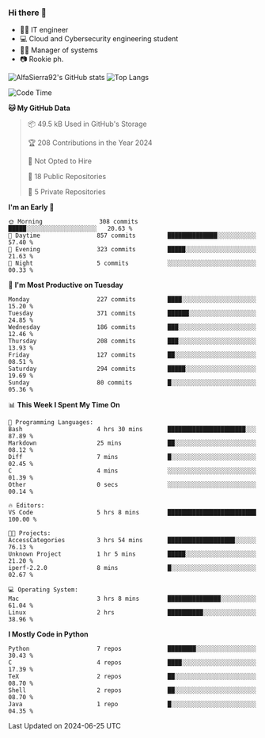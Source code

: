 ### Hi there 👋
- 👨‍💻 IT engineer
- 💻 Cloud and Cybersecurity engineering student
- 👨‍💼 Manager of systems
- 📷 Rookie ph.


![AlfaSierra92's GitHub stats](https://github-readme-stats.vercel.app/api?username=AlfaSierra92&theme=nord)
![Top Langs](https://github-readme-stats.vercel.app/api/top-langs/?username=AlfaSierra92&theme=nord&layout=compact)

<!--START_SECTION:waka-->
![Code Time](http://img.shields.io/badge/Code%20Time-141%20hrs%2018%20mins-blue)

**🐱 My GitHub Data** 

> 📦 49.5 kB Used in GitHub's Storage 
 > 
> 🏆 208 Contributions in the Year 2024
 > 
> 🚫 Not Opted to Hire
 > 
> 📜 18 Public Repositories 
 > 
> 🔑 5 Private Repositories 
 > 
**I'm an Early 🐤** 

```text
🌞 Morning                308 commits         █████░░░░░░░░░░░░░░░░░░░░   20.63 % 
🌆 Daytime                857 commits         ██████████████░░░░░░░░░░░   57.40 % 
🌃 Evening                323 commits         █████░░░░░░░░░░░░░░░░░░░░   21.63 % 
🌙 Night                  5 commits           ░░░░░░░░░░░░░░░░░░░░░░░░░   00.33 % 
```
📅 **I'm Most Productive on Tuesday** 

```text
Monday                   227 commits         ████░░░░░░░░░░░░░░░░░░░░░   15.20 % 
Tuesday                  371 commits         ██████░░░░░░░░░░░░░░░░░░░   24.85 % 
Wednesday                186 commits         ███░░░░░░░░░░░░░░░░░░░░░░   12.46 % 
Thursday                 208 commits         ███░░░░░░░░░░░░░░░░░░░░░░   13.93 % 
Friday                   127 commits         ██░░░░░░░░░░░░░░░░░░░░░░░   08.51 % 
Saturday                 294 commits         █████░░░░░░░░░░░░░░░░░░░░   19.69 % 
Sunday                   80 commits          █░░░░░░░░░░░░░░░░░░░░░░░░   05.36 % 
```


📊 **This Week I Spent My Time On** 

```text
💬 Programming Languages: 
Bash                     4 hrs 30 mins       ██████████████████████░░░   87.89 % 
Markdown                 25 mins             ██░░░░░░░░░░░░░░░░░░░░░░░   08.12 % 
Diff                     7 mins              █░░░░░░░░░░░░░░░░░░░░░░░░   02.45 % 
C                        4 mins              ░░░░░░░░░░░░░░░░░░░░░░░░░   01.39 % 
Other                    0 secs              ░░░░░░░░░░░░░░░░░░░░░░░░░   00.14 % 

🔥 Editors: 
VS Code                  5 hrs 8 mins        █████████████████████████   100.00 % 

🐱‍💻 Projects: 
AccessCategories         3 hrs 54 mins       ███████████████████░░░░░░   76.13 % 
Unknown Project          1 hr 5 mins         █████░░░░░░░░░░░░░░░░░░░░   21.20 % 
iperf-2.2.0              8 mins              █░░░░░░░░░░░░░░░░░░░░░░░░   02.67 % 

💻 Operating System: 
Mac                      3 hrs 8 mins        ███████████████░░░░░░░░░░   61.04 % 
Linux                    2 hrs               ██████████░░░░░░░░░░░░░░░   38.96 % 
```

**I Mostly Code in Python** 

```text
Python                   7 repos             ████████░░░░░░░░░░░░░░░░░   30.43 % 
C                        4 repos             ████░░░░░░░░░░░░░░░░░░░░░   17.39 % 
TeX                      2 repos             ██░░░░░░░░░░░░░░░░░░░░░░░   08.70 % 
Shell                    2 repos             ██░░░░░░░░░░░░░░░░░░░░░░░   08.70 % 
Java                     1 repo              █░░░░░░░░░░░░░░░░░░░░░░░░   04.35 % 
```




 Last Updated on 2024-06-25 UTC
<!--END_SECTION:waka-->

<!--
**AlfaSierra92/AlfaSierra92** is a ✨ _special_ ✨ repository because its `README.md` (this file) appears on your GitHub profile.

Here are some ideas to get you started:

- 🔭 I’m currently working on ...
- 🌱 I’m currently learning ...
- 👯 I’m looking to collaborate on ...
- 🤔 I’m looking for help with ...
- 💬 Ask me about ...
- 📫 How to reach me: ...
- 😄 Pronouns: ...
- ⚡ Fun fact: ...
-->
